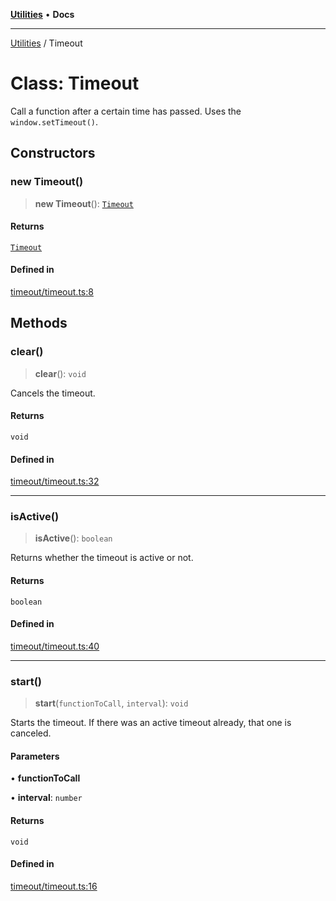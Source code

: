 [**Utilities**](../README.md) • **Docs**

***

[Utilities](../README.md) / Timeout

# Class: Timeout

Call a function after a certain time has passed. Uses the `window.setTimeout()`.

## Constructors

### new Timeout()

> **new Timeout**(): [`Timeout`](Timeout.md)

#### Returns

[`Timeout`](Timeout.md)

#### Defined in

[timeout/timeout.ts:8](https://github.com/noobiept/utilities/blob/1d2cee23362dcff5c0b5fdf27f21e257e8f3dc9e/source/timeout/timeout.ts#L8)

## Methods

### clear()

> **clear**(): `void`

Cancels the timeout.

#### Returns

`void`

#### Defined in

[timeout/timeout.ts:32](https://github.com/noobiept/utilities/blob/1d2cee23362dcff5c0b5fdf27f21e257e8f3dc9e/source/timeout/timeout.ts#L32)

***

### isActive()

> **isActive**(): `boolean`

Returns whether the timeout is active or not.

#### Returns

`boolean`

#### Defined in

[timeout/timeout.ts:40](https://github.com/noobiept/utilities/blob/1d2cee23362dcff5c0b5fdf27f21e257e8f3dc9e/source/timeout/timeout.ts#L40)

***

### start()

> **start**(`functionToCall`, `interval`): `void`

Starts the timeout. If there was an active timeout already, that one is canceled.

#### Parameters

• **functionToCall**

• **interval**: `number`

#### Returns

`void`

#### Defined in

[timeout/timeout.ts:16](https://github.com/noobiept/utilities/blob/1d2cee23362dcff5c0b5fdf27f21e257e8f3dc9e/source/timeout/timeout.ts#L16)
